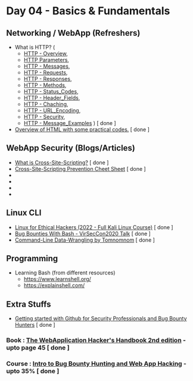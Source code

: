 # Day 04 - Basics & Fundamentals

## Networking / WebApp (Refreshers)
  - What is HTTP? (
    - [HTTP - Overview](https://www.tutorialspoint.com/http/http_overview.htm), 
    - [HTTP Parameters](https://www.tutorialspoint.com/http/http_parameters.htm), 
    - [HTTP - Messages](https://www.tutorialspoint.com/http/http_messages.htm), 
    - [HTTP - Requests](https://www.tutorialspoint.com/http/http_requests.htm), 
    - [HTTP - Responses](https://www.tutorialspoint.com/http/http_responses.htm), 
    - [HTTP - Methods](https://www.tutorialspoint.com/http/http_methods.htm), 
    - [HTTP - Status_Codes](https://www.tutorialspoint.com/http/http_status_codes.htm), 
    - [HTTP - Header_Fields](https://www.tutorialspoint.com/http/http_header_fields.htm), 
    - [HTTP - Chaching](https://www.tutorialspoint.com/http/http_caching.htm), 
    - [HTTP - URL_Encoding](https://www.tutorialspoint.com/http/http_url_encoding.htm), 
    - [HTTP - Security](https://www.tutorialspoint.com/http/http_security.htm), 
    - [HTTP - Message_Examples](https://www.tutorialspoint.com/http/http_message_examples.htm)
    ) [ done ]
  - [Overview of HTML with some practical codes.](https://www.w3schools.com/whatis/whatis_html.asp) [ done ]

## WebApp Security (Blogs/Articles)
  - [What is Cross-Site-Scripting?](https://owasp.org/www-community/attacks/xss/) [ done ]
  - [Cross-Site-Scripting Prevention Cheet Sheet](https://cheatsheetseries.owasp.org/cheatsheets/Cross_Site_Scripting_Prevention_Cheat_Sheet.html) [ done ]
  - 
  - 
  - 
  - 

## Linux CLI
  - [Linux for Ethical Hackers (2022 - Full Kali Linux Course)](https://www.youtube.com/watch?v=U1w4T03B30I) [ done ]
  - [Bug Bounties With Bash - VirSecCon2020 Talk](https://www.youtube.com/watch?v=s9w0KutMorE) [ done ]
  - [Command-Line Data-Wrangling by Tomnomnom](https://www.youtube.com/watch?v=QSq-aYYQpro) [ done ]

## Programming
  - Learning Bash (from different resources)
    - https://www.learnshell.org/
    - https://explainshell.com/ 

## Extra Stuffs
  - [Getting started with Github for Security Professionals and Bug Bounty Hunters](https://www.youtube.com/watch?v=AQEOz5zbW4w) [ done ]

### Book : [The WebApplication Hacker's Handbook 2nd edition](https://edu.anarcho-copy.org/Against%20Security%20-%20Self%20Security/Dafydd%20Stuttard,%20Marcus%20Pinto%20-%20The%20web%20application%20hacker's%20handbook_%20finding%20and%20exploiting%20security%20flaws-Wiley%20(2011).pdf) - upto page 45 [ done ]
### Course : [Intro to Bug Bounty Hunting and Web App Hacking](https://www.udemy.com/course/intro-to-bug-bounty-by-nahamsec/) - upto 35% [ done ]
